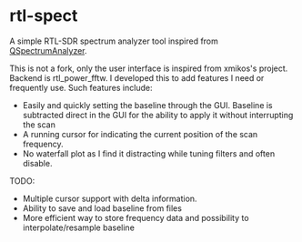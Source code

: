 # rtl-spect
A simple RTL-SDR spectrum analyzer tool inspired from [QSpectrumAnalyzer](https://github.com/xmikos/qspectrumanalyzer).

This is not a fork, only the user interface is inspired from xmikos's project. Backend is rtl_power_fftw.
I developed this to add features I need or frequently use.
Such features include:
* Easily and quickly setting the baseline through the GUI. Baseline is subtracted direct in the GUI for the ability to apply it without interrupting the scan
* A running cursor for indicating the current position of the scan frequency.
* No waterfall plot as I find it distracting while tuning filters and often disable.

TODO:
* Multiple cursor support with delta information.
* Ability to save and load baseline from files
* More efficient way to store frequency data and possibility to interpolate/resample baseline
